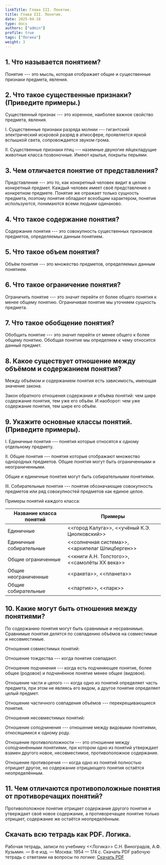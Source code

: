 ```yaml
---
linkTitle: Глава III. Понятие.
title: Глава III. Понятие.
date: 2025-04-18
type: docs
authors: ["admin"]
profile: true
tags: ["Логика"]
weight: 3
---
```


## 1. Что называется понятием?

Понятие --- это мысль, которая отображает общие и существенные признаки предмета, явления.

## 2. Что такое существенные признаки? (Приведите примеры.)

Существенный признак --- это коренное, наиболее важное свойство предмета, явления.

I. Существенные признаки разряда молнии --- гигантский электрический искровой разряд в атмосфере, проявляется яркой вспышкой света, сопровождается звуком грома.

II. Существенные признаки птиц --- наземные двуногие яйцекладущие животные класса позвоночные. Имеют крылья, покрыты перьями.

## 3. Чем отличается понятие от представления?

Представление --- это то, как конкретный человек видит в целом конкретный предмет. Каждый человек имеет своё представление о конкретном предмете. Понятие же отражает только сущность предмета, поэтому понятия обладают всеобщим характером, понятия используются, понимаются всеми людьми одинаково.

## 4. Что такое содержание понятия?

Содержание понятия --- это совокупность существенных признаков предметов, определяемых данным понятием.

## 5. Что такое объем понятия?

Объём понятия --- это множество предметов, определяемых данным понятием.

## 6. Что такое ограничение понятия?

Ограничить понятие --- это значит перейти от более общего понятия к менее общему понятию. Ограничивая понятие мы уточняем сущность предмета.

## 7. Что такое обобщение понятия?

Обобщить понятие --- это значит перейти от менее общего к более общему понятию. Обобщая понятие мы определяем к чему относится данный предмет.

## 8. Какое существует отношение между объёмом и содержанием понятия?

Между объёмом и содержанием понятия есть зависимость, имеющая значение закона.

Закон обратного отношения содержания и объёма понятий: чем шире содержание понятия, тем уже его объём. И наоборот: чем уже содержание понятия, тем шире его объём.

## 9. Укажите основные классы понятий. (Приведите примеры).

I. Единичные понятия --- понятия которые относятся к одному отдельному предмету.

II. Общие понятия --- понятия которые отображают множество однородных предметов. Общие понятия могут быть ограниченными и неограниченными.

Общие и единичные понятия могут быть собирательными понятиями.

III. Собирательные понятия --- понятия обозначающие совокупность предметов или ряд совокупностей предметов как единое целое.

Примеры понятий каждого класса:

| **Название класса понятий** | **Примеры**                                      |
|-----------------------------|--------------------------------------------------|
| Единичные                   | <<город Калуга>>, <<учёный К.Э. Циолковский>>    |
| Единичные собирательные     | <<солнечная система>>,  <<архипелаг Шпицберген>> |
| Общие ограниченные          | <<книги А.Н. Толстого>>, <<самолёты XX века>>    |
| Общие неограниченные        | <<ракета>>, <<планета>>                          |
| Общие собирательные         | <<партия>>, <<парк>>                             |


## 10. Какие могут быть отношения между понятиями?

По содержанию понятия могут быть сравнимые и несравнимые. Сравнимые понятия делятся по совпадению объёмов на совместимые и несовместимые.

Отношения совместимых понятий:

Отношение тождества --- когда понятия совпадают.

Отношение подчинения --- когда есть подчиняющее понятие, более общее (родовое) и подчинённое понятие менее общее (видовое).

Отношение части и целого --- когда одно из понятий определяет часть предмета, при этом не являясь его видом, а другое понятие определяет целый предмет.

Отношение частичного совпадения объёмов --- перекрещивающиеся понятия.

Отношения несовместимых понятий:

Отношение соподчинения --- отношение между видовыми понятиями, относящимися к одному роду.

Отношение противоположности --- это отношение между соподчинёнными понятиями, при котором одно из понятий утверждает взамен другого новое, несовместимое, противоположное содержание.

Отношение противоречия --- когда одно из понятий полностью отрицает другое, но содержание отрицающего понятия остаётся неопределённым. 

## 11. Чем отличаются противоположные понятия от противоречащих понятий?

Противоположное понятие отрицает содержание другого понятия и утверждает своё новое содержание, а противоречащее понятие только отрицает, содержание же остаётся неопределённым.

## Скачать всю тетрадь как PDF. Логика.

Рабочая тетрадь, записи по учебнику <<Логика>> С.Н. Виноградов, А.Ф. Кузьмин. — 8-е изд. — Москва: 1954 — 174 c. Скачать PDF рабочую тетрадь с ответами на вопросы по логике: [Скачать PDF](/uploads/Logika-Vladin-2024.pdf)